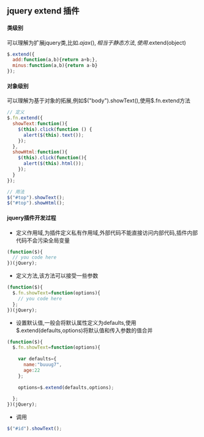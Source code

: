 ## jquery extend 插件

#### 类级别
可以理解为扩展jquery类,比如$.ajax(),相当于静态方法,使用$.extend(object)
```javascript
$.extend({
  add:function(a,b){return a+b;},
  minus:function(a,b){return a-b}
});
```

#### 对象级别
可以理解为基于对象的拓展,例如$("body").showText(),使用$.fn.extend方法
```javascript
// 定义
$.fn.extend({
  showText:function(){
    $(this).click(function () {
      alert($(this).text());
    });
  },
  showHtml:function(){
    $(this).click(function(){
      alert($(this).html());
    });
  }
});

// 用法
$("#top").showText();
$("#top").showHtml();
```

#### jquery插件开发过程
- 定义作用域,为插件定义私有作用域,外部代码不能直接访问内部代码,插件内部代码不会污染全局变量
```javascript
(function($){
  // you code here
})(jQuery);
```

- 定义方法,该方法可以接受一些参数
```javascript
(function($){
  $.fn.showText=function(options){
    // you code here
  };
})(jQuery);
```

- 设置默认值,一般会将默认属性定义为defaults,使用$.extend(defaults,options)将默认值和传入参数的值合并
```javascript
(function($){
  $.fn.showText=function(options){
  
    var defaults={
      name:"buuug7",
      age:22
    };
    
    options=$.extend(defaults,options);
    
  };
})(jQuery);
```

- 调用
```javascript
$("#id").showText();
```










